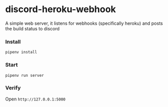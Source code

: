 # discord-heroku-webhook

A simple web server, it listens for webhooks (specifically heroku) and posts the build status to discord

### Install
`pipenv install`

### Start
`pipenv run server`

### Verify
Open `http://127.0.0.1:5000`